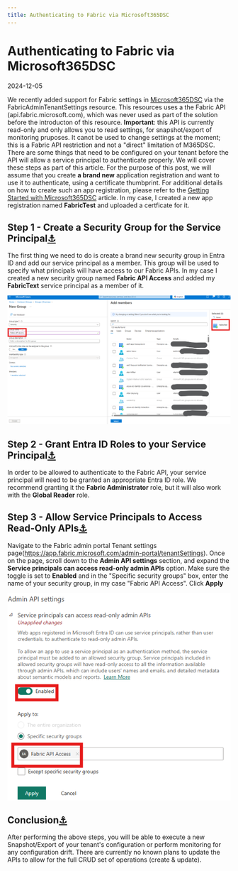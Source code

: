 ```yaml
---
title: Authenticating to Fabric via Microsoft365DSC
---
```


<h1 class="blog-title">Authenticating to Fabric via Microsoft365DSC</h1>
<div class="article-date">2024-12-05</div>
<p>We recently added support for Fabric settings in <a href="https://Microsoft365DSC.com">Microsoft365DSC</a> via the FabricAdminTenantSettings resource. This resources uses a the Fabric API (api.fabric.microsoft.com), which was never used as part of the solution before the introducton of this resource. <strong>Important</strong>: this API is currently read-only and only allows you to read settings, for snapshot/export of monitoring pruposes. It canot be used to change settings at the moment; this is a Fabric API restriction and not a "direct" limitation of M365DSC. There are some things that need to be configured on your tenant before the API will allow a service principal to authenticate properly. We will cover these steps as part of this article. For the purpose of this post, we will assume that you create <strong>a brand new</strong> application registration and want to use it to authenticate, using a certificate thumbprint. For additional details on how to create such an app registration, please refer to the <a href="https://nik-charlebois.com/blog/posts/2024/getting-started-m365dsc/index.html#step5">Getting Started with Microsoft365DSC</a> article. In my case, I created a new app registration named <strong>FabricTest</strong> and uploaded a certficate for it.</p>

<h2 id="securityGroup">Step 1 - Create a Security Group for the Service Principal<a href="#securityGroup" class="anchor">⚓</a></h2>
<p>The first thing we need to do is create a brand new security group in Entra ID and add our service principal as a member. This group will be used to specify what principals will have access to our Fabric APIs. In my case I created a new security group named <strong>Fabric API Access</strong> and added my <strong>FabricText</strong> service principal as a member of it.</p>
<img src="/blog/posts/2024/authenticating-to-fabric/images/securitygroup.png" alt="Creating a new security group in Entra Id" />

<h2 id="grantPermissions">Step 2 - Grant Entra ID Roles to your Service Principal<a href="#grantPermissions" class="anchor">⚓</a></h2>
<p>In order to be allowed to authenticate to the Fabric API, your service principal will need to be granted an appropriate Entra ID role. We recommend granting it the <strong>Fabric Administrator</strong> role, but it will also work with the <strong>Global Reader</strong> role.</p>

<h2 id="allowSPN">Step 3 - Allow Service Principals to Access Read-Only APIs<a href="#allowSPN" class="anchor">⚓</a></h2>
<p>Navigate to the Fabric admin portal Tenant settings page(<a href="https://app.fabric.microsoft.com/admin-portal/tenantSettings">https://app.fabric.microsoft.com/admin-portal/tenantSettings</a>). Once on the page, scroll down to the <strong>Admin API settings</strong> section, and expand the <strong>Service principals can access read-only admin APIs</strong> option. Make sure the toggle is set to <strong>Enabled</strong> and in the "Specific security groups" box, enter the name of your security group, in my case "Fabric API Access". Click <strong>Apply</strong></p>

<img src="/blog/posts/2024/authenticating-to-fabric/images/spnreadonlyaccess.png" alt="Configuring security groups that have access to the Fabric read-only APIs" />

<h2 id="conclusion">Conclusion<a href="#conclusion" class="anchor">⚓</a></h2>
<p>After performing the above steps, you will be able to execute a new Snapshot/Export of your tenant's configuration or perform monitoring for any configuration drift. There are currently no known plans to update the APIs to allow for the full CRUD set of operations (create & update).</p>


<script src="https://utteranc.es/client.js"
        repo="NikCharlebois/Nik-Charlebois.com"
        issue-term="pathname"
        label="Comment"
        theme="github-light"
        crossorigin="anonymous"
        async>
</script>